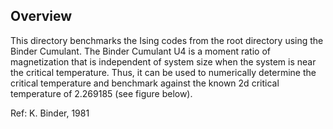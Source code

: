 ## Overview
This directory benchmarks the Ising codes from the root directory using the Binder Cumulant. The Binder Cumulant U4 is a moment ratio of magnetization that is independent of system size when the system is near the critical temperature. Thus, it can be used to numerically determine the critical temperature and benchmark against the known 2d critical temperature of 2.269185 (see figure below).

Ref: K. Binder, 1981